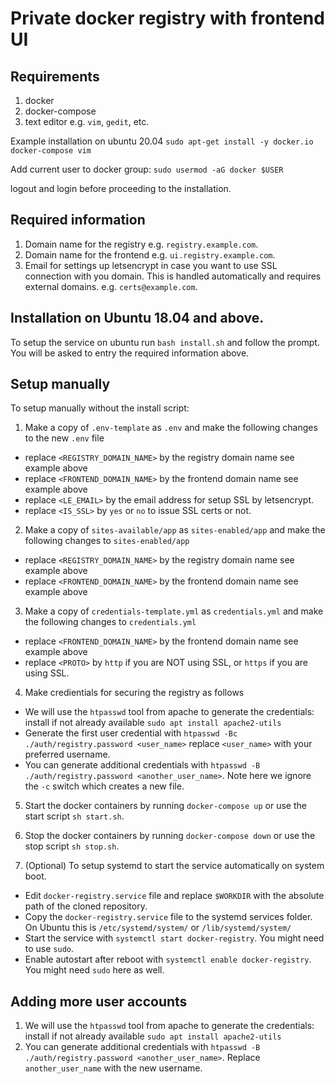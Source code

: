 # Private docker registry with frontend UI

## Requirements
1. docker
2. docker-compose
3. text editor e.g. `vim`, `gedit`, etc.

Example installation on ubuntu 20.04 `sudo apt-get install -y docker.io docker-compose vim`  

Add current user to docker group:
`sudo usermod -aG docker $USER`

logout and login before proceeding to the installation.


## Required information
1. Domain name for the registry e.g. `registry.example.com`.
2. Domain name for the frontend e.g. `ui.registry.example.com`.
3. Email for settings up letsencrypt in case you want to use SSL connection with you domain. This is handled automatically and requires external domains. e.g. `certs@example.com`.

## Installation on Ubuntu 18.04 and above.
To setup the service on ubuntu run `bash install.sh` and follow the prompt. You will be asked to entry the required information above.

## Setup manually
To setup manually without the install script:
1. Make a copy of `.env-template` as `.env` and make the following changes to the new `.env` file
  * replace `<REGISTRY_DOMAIN_NAME>` by the registry domain name see example above
  * replace `<FRONTEND_DOMAIN_NAME>` by the frontend domain name see example above
  * replace `<LE_EMAIL>` by the email address for setup SSL by letsencrypt.
  * replace `<IS_SSL>` by `yes` or `no` to issue SSL certs or not.

2. Make a copy of `sites-available/app` as `sites-enabled/app` and make the following changes to `sites-enabled/app`
  * replace `<REGISTRY_DOMAIN_NAME>` by the registry domain name see example above
  * replace `<FRONTEND_DOMAIN_NAME>` by the frontend domain name see example above

3. Make a copy of `credentials-template.yml` as `credentials.yml` and make the following changes to `credentials.yml`
  * replace `<FRONTEND_DOMAIN_NAME>` by the frontend domain name see example above
  * replace `<PROTO>` by `http` if you are NOT using SSL,  or `https` if you are using SSL.

4. Make credientials for securing the registry as follows
  * We will use the `htpasswd` tool from apache to generate the credentials: install if not already available `sudo apt install apache2-utils`
  * Generate the first user credential with `htpasswd -Bc ./auth/registry.password <user_name>` replace `<user_name>` with your preferred username.
  * You can generate additional credentials with `htpasswd -B ./auth/registry.password <another_user_name>`. Note here we ignore the `-c` switch which creates a new file.

5. Start the docker containers by running `docker-compose up` or use the start script `sh start.sh`.

6. Stop the docker containers by running `docker-compose down` or use the stop script `sh stop.sh`.

7. (Optional) To setup systemd to start the service automatically on system boot.
  * Edit `docker-registry.service` file and replace `$WORKDIR` with the absolute path of the cloned repository.
  * Copy the `docker-registry.service` file to the systemd services folder. On Ubuntu this is `/etc/systemd/system/` or `/lib/systemd/system/`
  * Start the service with `systemctl start docker-registry`. You might need to use `sudo`.
  * Enable autostart after reboot with `systemctl enable docker-registry`. You might need `sudo` here as well.


## Adding more user accounts
1. We will use the `htpasswd` tool from apache to generate the credentials: install if not already available `sudo apt install apache2-utils`
2. You can generate additional credentials with `htpasswd -B ./auth/registry.password <another_user_name>`. Replace `another_user_name` with the new username.
